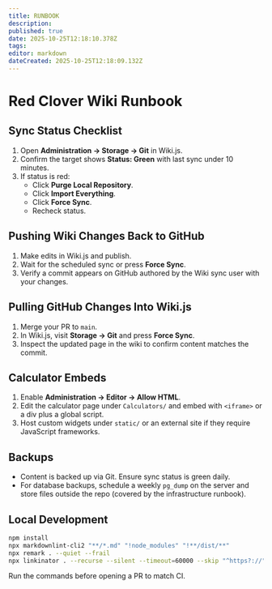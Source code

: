 ```yaml
---
title: RUNBOOK
description: 
published: true
date: 2025-10-25T12:18:10.378Z
tags: 
editor: markdown
dateCreated: 2025-10-25T12:18:09.132Z
---
```


# Red Clover Wiki Runbook

## Sync Status Checklist

1. Open **Administration → Storage → Git** in Wiki.js.
2. Confirm the target shows **Status: Green** with last sync under 10 minutes.
3. If status is red:
   - Click **Purge Local Repository**.
   - Click **Import Everything**.
   - Click **Force Sync**.
   - Recheck status.

## Pushing Wiki Changes Back to GitHub

1. Make edits in Wiki.js and publish.
2. Wait for the scheduled sync or press **Force Sync**.
3. Verify a commit appears on GitHub authored by the Wiki sync user with your changes.

## Pulling GitHub Changes Into Wiki.js

1. Merge your PR to `main`.
2. In Wiki.js, visit **Storage → Git** and press **Force Sync**.
3. Inspect the updated page in the wiki to confirm content matches the commit.

## Calculator Embeds

1. Enable **Administration → Editor → Allow HTML**.
2. Edit the calculator page under `Calculators/` and embed with `<iframe>` or
   a div plus a global script.
3. Host custom widgets under `static/` or an external site if they require
   JavaScript frameworks.

## Backups

- Content is backed up via Git. Ensure sync status is green daily.
- For database backups, schedule a weekly `pg_dump` on the server and store files
  outside the repo (covered by the infrastructure runbook).

## Local Development

```bash
npm install
npx markdownlint-cli2 "**/*.md" "!node_modules" "!**/dist/**"
npx remark . --quiet --frail
npx linkinator . --recurse --silent --timeout=60000 --skip "^https?://"
```

Run the commands before opening a PR to match CI.
